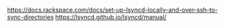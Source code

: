 https://docs.rackspace.com/docs/set-up-lsyncd-locally-and-over-ssh-to-sync-directories
https://lsyncd.github.io/lsyncd/manual/